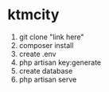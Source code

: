 # ktmcity

1. git clone "link here"
2. composer install
3. create .env
4. php artisan key:generate
5. create database
6. php artisan serve